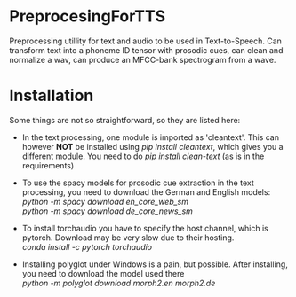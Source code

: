 # PreprocesingForTTS

Preprocessing utillity for text and audio to be used in Text-to-Speech. Can transform text into a phoneme ID tensor with prosodic cues, can clean and normalize a wav, can produce an MFCC-bank spectrogram from a wave.

# Installation

Some things are not so straightforward, so they are listed here:

- In the text processing, one module is imported as 'cleantext'. This can however **NOT** be installed using _pip install cleantext_, which gives you a different module. You need to do _pip install clean-text_ (as is in the requirements)

- To use the spacy models for prosodic cue extraction in the text processing, you need to download the German and English models:  
_python -m spacy download en_core_web_sm_  
_python -m spacy download de_core_news_sm_

- To install torchaudio you have to specify the host channel, which is pytorch. Download may be very slow due to their hosting.  
_conda install -c pytorch torchaudio_

- Installing polyglot under Windows is a pain, but possible. After installing, you need to download the model used there  
_python -m polyglot download morph2.en morph2.de_